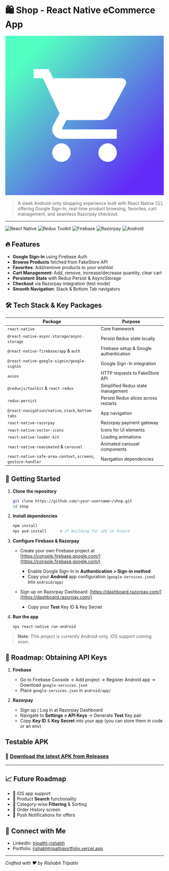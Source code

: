 # 🛍️ Shop - React Native eCommerce App

![AppLogo](./src/assets/images/ShopAppLogo.png)

> A sleek Android-only shopping experience built with React Native CLI, offering Google Sign-In, real-time product browsing, favorites, cart management, and seamless Razorpay checkout.

---

![React Native](https://img.shields.io/badge/Made%20with-React%20Native-20232A?logo=react\&logoColor=61DAFB) ![Redux Toolkit](https://img.shields.io/badge/State%20Mgmt-Redux%20Toolkit-764ABC?logo=redux\&logoColor=white) ![Firebase](https://img.shields.io/badge/Auth-Firebase-FFA611?logo=firebase\&logoColor=white) ![Razorpay](https://img.shields.io/badge/Payments-Razorpay-00AFEF?logo=razorpay\&logoColor=white) ![Android](https://img.shields.io/badge/Platform-Android-3DDC84?logo=android\&logoColor=white)

## 🔥 Features

* **Google Sign-In** using Firebase Auth
* **Browse Products** fetched from FakeStore API
* **Favorites**: Add/remove products to your wishlist
* **Cart Management**: Add, remove, increase/decrease quantity, clear cart
* **Persistent State** with Redux Persist & AsyncStorage
* **Checkout** via Razorpay integration (test mode)
* **Smooth Navigation**: Stack & Bottom Tab navigators

## 🛠️ Tech Stack & Key Packages

| Package                                                        | Purpose                                |
| -------------------------------------------------------------- | -------------------------------------- |
| `react-native`                                                 | Core framework                         |
| `@react-native-async-storage/async-storage`                    | Persist Redux state locally            |
| `@react-native-firebase/app` & `auth`                          | Firebase setup & Google authentication |
| `@react-native-google-signin/google-signin`                    | Google Sign-In integration             |
| `axios`                                                        | HTTP requests to FakeStore API         |
| `@reduxjs/toolkit` & `react-redux`                             | Simplified Redux state management      |
| `redux-persist`                                                | Persist Redux slices across restarts   |
| `@react-navigation/native`, `stack`, `bottom-tabs`             | App navigation                         |
| `react-native-razorpay`                                        | Razorpay payment gateway               |
| `react-native-vector-icons`                                    | Icons for UI elements                  |
| `react-native-loader-kit`                                      | Loading animations                     |
| `react-native-reanimated` & `carousel`                         | Animated carousel components           |
| `react-native-safe-area-context`, `screens`, `gesture-handler` | Navigation dependencies                |

## 🚀 Getting Started

1. **Clone the repository**

   ```bash
   git clone https://github.com/<your-username>/shop.git
   cd shop
   ```

2. **Install dependencies**

   ```bash
   npm install
   npx pod-install      # if building for iOS in future
   ```

3. **Configure Firebase & Razorpay**

   * Create your own Firebase project at [https://console.firebase.google.com/](https://console.firebase.google.com/)

     * Enable Google Sign-In in **Authentication > Sign-in method**
     * Copy your **Android** app configuration (`google-services.json`) into `android/app/`

   * Sign up on Razorpay Dashboard: [https://dashboard.razorpay.com/](https://dashboard.razorpay.com/)

     * Copy your **Test** Key ID & Key Secret

4. **Run the app**

   ```bash
   npx react-native run-android
   ```

> **Note**: This project is currently Android-only. iOS support coming soon.

## 🔑 Roadmap: Obtaining API Keys

1. **Firebase**

   * Go to Firebase Console → Add project → Register Android app → Download `google-services.json`
   * Place `google-services.json` in `android/app/`

2. **Razorpay**

   * Sign up / Log in at Razorpay Dashboard
   * Navigate to **Settings > API Keys** → Generate **Test** Key pair
   * Copy **Key ID** & **Key Secret** into your app (you can store them in code or an env)

## Testable APK
### 📱 **[Download the latest APK from Releases](https://github.com/Draxter1891/ShopApp/releases)**
---
## 📈 Future Roadmap

* 🔹 iOS app support
* 🔹 Product **Search** functionality
* 🔹 Category-wise **Filtering** & Sorting
* 🔹 Order History screen
* 🔹 Push Notifications for offers

## 🤝 Connect with Me

* LinkedIn: [tripathi-rishabh](https://www.linkedin.com/in/tripathi-rishabh)
* Portfolio: [rishabhtripathiportfolio.vercel.app](https://rishabhtripathiportfolio.vercel.app/)

---

*Crafted with ❤️ by Rishabh Tripathi*
